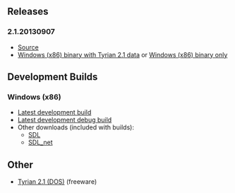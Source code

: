 ## Releases ##

### 2.1.20130907 ###
  * [Source](http://www.camanis.net/opentyrian/releases/opentyrian-2.1.20130907-src.tar.gz)
  * [Windows (x86) binary with Tyrian 2.1 data](http://www.camanis.net/opentyrian/releases/opentyrian-2.1.20130907-w32-bundle.zip) or [Windows (x86) binary only](http://www.camanis.net/opentyrian/releases/opentyrian-2.1.20130907-w32.zip)

## Development Builds ##

### Windows (x86) ###
  * [Latest development build](http://www.camanis.net/opentyrian/builds/opentyrian-w32-latest.php)
  * [Latest development debug build](http://www.camanis.net/opentyrian/builds/opentyrian-w32-latest-debug.php)
  * Other downloads (included with builds):
    * [SDL](http://www.libsdl.org/release/SDL-1.2.15-win32.zip)
    * [SDL\_net](http://www.libsdl.org/projects/SDL_net/release/SDL_net-1.2.8-win32.zip)

## Other ##

  * [Tyrian 2.1 (DOS)](http://sites.google.com/a/camanis.net/opentyrian/tyrian/tyrian21.zip) (freeware)